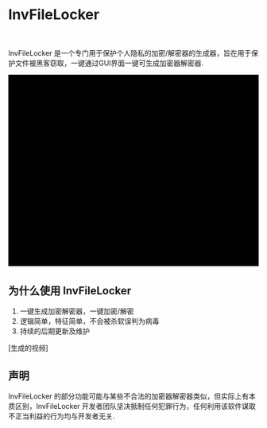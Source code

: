 # InvFileLocker

<a href="LICENSE"><img src="https://img.shields.io/badge/协议-GPL v3.0-blue" alt=""/></a>&nbsp;

InvFileLocker 是一个专门用于保护个人隐私的加密/解密器的生成器，旨在用于保护文件被黑客窃取，一键通过GUI界面一键可生成加密器解密器. 

![](/resources/generate_show.gif)

## 为什么使用 InvFileLocker

1. 一键生成加密解密器，一键加密/解密
2. 逻辑简单，特征简单，不会被杀软误判为病毒
3. 持续的后期更新及维护
   
[生成的视频]

## 声明

InvFileLocker 的部分功能可能与某些不合法的加密器解密器类似，但实际上有本质区别，InvFileLocker 开发者团队坚决抵制任何犯罪行为，任何利用该软件谋取不正当利益的行为均与开发者无关. 
